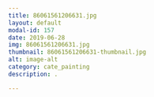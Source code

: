 ```yaml
---
title: 86061561206631.jpg
layout: default
modal-id: 157
date: 2019-06-28
img: 86061561206631.jpg
thumbnail: 86061561206631-thumbnail.jpg
alt: image-alt
category: cate_painting
description: .

---
```

